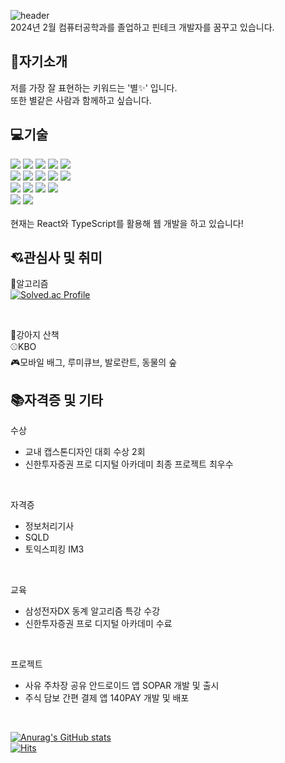 ![header](https://capsule-render.vercel.app/api?type=venom&color=ffc0cb&height=300&section=header&text=안녕하세요😊%20&fontSize=35)  
2024년 2월 컴퓨터공학과를 졸업하고 핀테크 개발자를 꿈꾸고 있습니다.

## 👀자기소개
저를 가장 잘 표현하는 키워드는 '별✨' 입니다.  
또한 별같은 사람과 함께하고 싶습니다.  


## 💻기술
<!--
<img src="https://img.shields.io/badge/아이콘내용-바탕색?style=flat&logo=로고이름&logoColor=white"/>
-->
<div>
    <img src="https://img.shields.io/badge/JavaScript-F7DF1E?style=flat&logo=JavaScript&logoColor=white"/>
    <img src="https://img.shields.io/badge/TypeScript-007ACC?style=flat&logo=typescript&logoColor=white"/>
    <img src="https://img.shields.io/badge/Java-007396?style=flat&logo=openjdk&logoColor=white" /> 
    <img src="https://img.shields.io/badge/CSS3-1572B6?style=flat&logo=css3&logoColor=white"/>
    <img src="https://img.shields.io/badge/HTML5-E34F26?style=flat&logo=html5&logoColor=white"/>
    
     
</div>
<div>
    <img src="https://img.shields.io/badge/React-20232A?style=flat&logo=react&logoColor=white"/>
    <img src="https://img.shields.io/badge/Node.js-43853D?style=flat&logo=node.js&logoColor=white"/>
    <img src="https://img.shields.io/badge/Express.js-404D59?style=flat"/>
    <img src="https://img.shields.io/badge/Tailwind_CSS-38B2AC?style=flat&logo=tailwind-css&logoColor=white"/>
    <img src="https://img.shields.io/badge/MongoDB-4EA94B?style=flat&logo=mongodb&logoColor=white"/>
</div>
<div> 
    <img src="https://img.shields.io/badge/Visual_Studio_Code-0078D4?style=flat&logo=visual%20studio%20code&logoColor=white"/>
    <img src="https://img.shields.io/badge/androidstudio-3DDC84?style=flat&logo=androidstudio&logoColor=white"/> 
    <img src="https://img.shields.io/badge/eclipseide-2C2255?style=flat&logo=eclipseide&logoColor=white"/> 
    <img src="https://img.shields.io/badge/intellijidea-000000?style=flat&logo=intellijidea&logoColor=white"/> 
</div>
<div>
    <img src="https://img.shields.io/badge/figma-F24E1E?style=flat&logo=figma&logoColor=white"/> 
    <img src="https://img.shields.io/badge/notion-000000?style=flat&logo=notion&logoColor=white"/>
</div>  
<br/>
현재는 React와 TypeScript를 활용해 웹 개발을 하고 있습니다!


## 💘관심사 및 취미
🧩알고리즘  
[![Solved.ac Profile](http://mazassumnida.wtf/api/v2/generate_badge?boj=hellostar)](https://solved.ac/hellostar)  
  
<br/>

🐶강아지 산책  
⚾KBO  
🎮모바일 배그, 루미큐브, 발로란트, 동물의 숲


## 📚자격증 및 기타
수상
- 교내 캡스톤디자인 대회 수상 2회
- 신한투자증권 프로 디지털 아카데미 최종 프로젝트 최우수
<br/>

자격증

- 정보처리기사
- SQLD
- 토익스피킹 IM3
<br/>

교육
- 삼성전자DX 동계 알고리즘 특강 수강
- 신한투자증권 프로 디지털 아카데미 수료

<br/>

프로젝트
- 사유 주차장 공유 안드로이드 앱 SOPAR 개발 및 출시
- 주식 담보 간편 결제 앱 140PAY 개발 및 배포
<br/>


[![Anurag's GitHub stats](https://github-readme-stats.vercel.app/api?username=janjinn)](https://github.com/anuraghazra/github-readme-stats)
<br />
[![Hits](https://hits.seeyoufarm.com/api/count/incr/badge.svg?url=https%3A%2F%2Fgithub.com%2Fjanjinn&count_bg=%23A8DAE8&title_bg=%23FFC0CB&icon=&icon_color=%23E7E7E7&title=hits&edge_flat=false)](https://hits.seeyoufarm.com)
